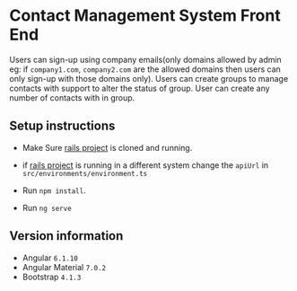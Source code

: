 # Contact Management System Front End

Users can sign-up using company emails(only domains allowed by admin eg: if `company1.com`, `company2.com` are the allowed domains then users can only sign-up with those domains only). Users can create groups to manage contacts with support to alter the status of group. User can create any number of contacts with in group.

## Setup instructions

- Make Sure [rails project]("https://github.com/r11n/contact-management-rails) is cloned and running.


- if  [rails project]("https://github.com/r11n/contact-management-rails) is running in a different system change the `apiUrl` in `src/environments/environment.ts`

- Run `npm install`.

- Run `ng serve`

## Version information

- Angular `6.1.10`
- Angular Material `7.0.2`
- Bootstrap `4.1.3`